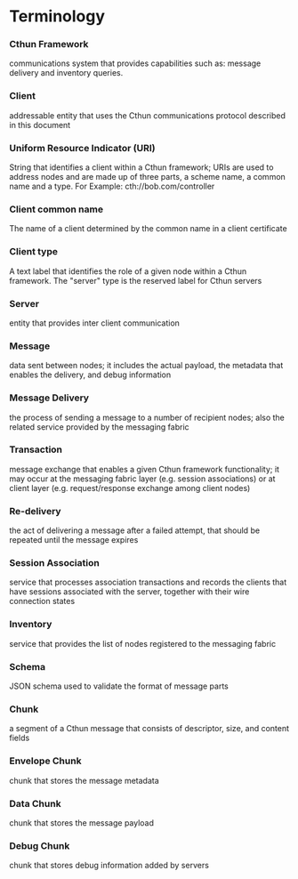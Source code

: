 Terminology
===

### Cthun Framework

communications system that provides capabilities such as: message delivery
and inventory queries.

### Client

addressable entity that uses the Cthun communications protocol
described in this document

### Uniform Resource Indicator (URI)

String that identifies a client within a Cthun framework; URIs are used to address
nodes and are made up of three parts, a scheme name, a common name and a type. For
Example: cth://bob.com/controller

### Client common name

The name of a client determined by the common name in a client certificate

### Client type

A text label that identifies the role of a given node within a Cthun framework.
The "server" type is the reserved label for Cthun servers

### Server

entity that provides inter client communication

### Message

data sent between nodes; it includes the actual payload, the metadata that
enables the delivery, and debug information

### Message Delivery

the process of sending a message to a number of recipient nodes; also the
related service provided by the messaging fabric

### Transaction

message exchange that enables a given Cthun framework functionality; it may
occur at the messaging fabric layer (e.g. session associations) or at client
layer (e.g. request/response exchange among client nodes)

### Re-delivery

the act of delivering a message after a failed attempt, that should be repeated
until the message expires

### Session Association

service that processes association transactions and records the clients that have
sessions associated with the server, together with their wire connection states

### Inventory

service that provides the list of nodes registered to the messaging fabric

### Schema

JSON schema used to validate the format of message parts

### Chunk

a segment of a Cthun message that consists of descriptor, size, and content fields

### Envelope Chunk

chunk that stores the message metadata

### Data Chunk

chunk that stores the message payload

### Debug Chunk

chunk that stores debug information added by servers
